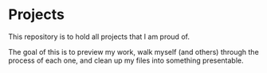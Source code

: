 # Projects
This repository is to hold all projects that I am proud of.

The goal of this is to preview my work, walk myself (and others) through the process of each one, and clean up my files into something presentable. 

